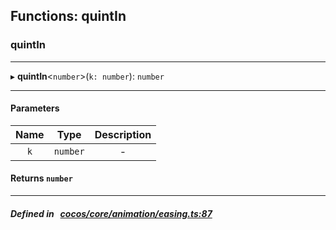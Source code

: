 ## Functions: quintIn

### quintIn


___
▸ **quintIn**<`number`\>(`k: number`): `number`
___


#### Parameters

| Name | Type | Description |
| :------: | :------: | :------: |
| `k` | `number` | - |

#### Returns `number` 
___


##### Defined in &nbsp;   [cocos/core/animation/easing.ts:87](https://github.com/cocos-creator/engine/blob/c7bf6b8a9/cocos/core/animation/easing.ts#L87)&nbsp;
